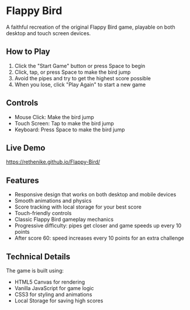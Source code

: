 # Flappy Bird

A faithful recreation of the original Flappy Bird game, playable on both desktop and touch screen devices.

## How to Play

1. Click the "Start Game" button or press Space to begin
2. Click, tap, or press Space to make the bird jump
3. Avoid the pipes and try to get the highest score possible
4. When you lose, click "Play Again" to start a new game

## Controls

- Mouse Click: Make the bird jump
- Touch Screen: Tap to make the bird jump
- Keyboard: Press Space to make the bird jump

## Live Demo 
https://rethenike.github.io/Flappy-Bird/

## Features

- Responsive design that works on both desktop and mobile devices
- Smooth animations and physics
- Score tracking with local storage for your best score
- Touch-friendly controls
- Classic Flappy Bird gameplay mechanics
- Progressive difficulty: pipes get closer and game speeds up every 10 points
- After score 60: speed increases every 10 points for an extra challenge

## Technical Details

The game is built using:
- HTML5 Canvas for rendering
- Vanilla JavaScript for game logic
- CSS3 for styling and animations
- Local Storage for saving high scores

